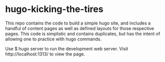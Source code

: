 # hugo-kicking-the-tires

This repo contains the code to build a simple hugo site, and includes a handful of content pages 
as well as defined layouts for those respective pages. This code is simplistic and contains duplicates, 
but has the intent of allowing one to practice with hugo commands. 

Use $ hugo server to run the development web server. Visit http://localhost:1313/ to view the page.